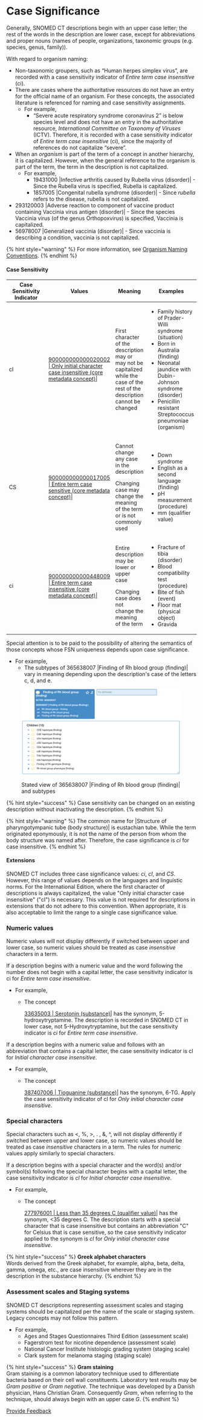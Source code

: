 # Case Significance

Generally, SNOMED CT descriptions begin with an upper case letter; the rest of the words in the description are lower case, except for abbreviations and proper nouns (names of people, organizations, taxonomic groups (e.g. species, genus, family)).

With regard to organism naming:

* Non-taxonomic groupers, such as “Human herpes simplex virus”, are recorded with a case sensitivity indicator of _Entire term case insensitive_ (ci).
* There are cases where the authoritative resources do not have an entry for the official name of an organism. For these concepts, the associated literature is referenced for naming and case sensitivity assignments.
  * For example,
    * “Severe acute respiratory syndrome coronavirus 2” is below species level and does not have an entry in the authoritative resource, _International Committee on Taxonomy of Viruses_ (ICTV). Therefore, it is recorded with a case sensitivity indicator of _Entire term case insensitive_ (ci), since the majority of references do not capitalize “severe”.
* When an _organism_ is part of the term of a concept in another hierarchy, it is capitalized. However, when the general reference to the organism is part of the term, the term in the description is not capitalized.
  * For example,
    * 19431000 |Infective arthritis caused by Rubella virus (disorder)| - Since the Rubella virus is specified, Rubella is capitalized.
    * 1857005 |Congenital rubella syndrome (disorder)| - Since _rubella_ refers to the disease, rubella is not capitalized.
* 293120003 |Adverse reaction to component of vaccine product containing Vaccinia virus antigen (disorder)| - Since the species Vaccinia virus (of the genus Orthopoxvirus) is specified, Vaccinia is capitalized.
* 56978007 |Generalized vaccinia (disorder)| - Since vaccinia is describing a condition, vaccinia is not capitalized.

{% hint style="warning" %}
For more information, see [Organism Naming Conventions](../domain-specific-modeling/organism/organism-naming-conventions.md).
{% endhint %}

#### **Case Sensitivity**

<table><thead><tr><th width="100">Case Sensitivity Indicator</th><th>Values</th><th>Meaning</th><th>Examples</th></tr></thead><tbody><tr><td>cI</td><td><a href="http://snomed.info/id/900000000000020002">900000000000020002 | Only initial character case insensitive (core metadata concept)|</a></td><td>First character of the description may or may not be capitalized while the case of the rest of the description cannot be changed</td><td><ul><li>Family history of Prader-Willi syndrome (situation)</li><li>Born in Australia (finding)</li><li>Neonatal jaundice with Dubin-Johnson syndrome (disorder)</li><li>Penicillin resistant Streptococcus pneumoniae (organism)</li></ul></td></tr><tr><td>CS</td><td><a href="http://snomed.info/id/900000000000017005">900000000000017005 | Entire term case sensitive (core metadata concept)|</a></td><td><p>Cannot change any case in the description</p><p>Changing case may change the meaning of the term or is not commonly used</p></td><td><ul><li>Down syndrome</li><li>English as a second language (finding)</li><li>pH measurement (procedure)</li><li>mm (qualifier value)</li></ul></td></tr><tr><td>ci</td><td><a href="http://snomed.info/id/900000000000448009">900000000000448009 | Entire term case insensitive (core metadata concept)|</a></td><td><p>Entire description may be lower or upper case</p><p>Changing case does not change the meaning of the term</p></td><td><ul><li>Fracture of tibia (disorder)</li><li>Blood compatibility test (procedure)</li><li>Bite of fish (event)</li><li>Floor mat (physical object)</li><li>Gravida</li></ul></td></tr></tbody></table>

Special attention is to be paid to the possibility of altering the semantics of those concepts whose FSN uniqueness depends upon case significance.

* For example,
  * The subtypes of 365638007 |Finding of Rh blood group (finding)| vary in meaning depending upon the description's case of the letters c, d, and e.

<figure><img src="../../../.gitbook/assets/image (5) (1) (1) (1) (1) (1).png" alt=""><figcaption><p>Stated view of 365638007 |Finding of Rh blood group (finding)| and subtypes</p></figcaption></figure>

{% hint style="success" %}
Case sensitivity can be changed on an existing description without inactivating the description.
{% endhint %}

{% hint style="warning" %}
The common name for |Structure of pharyngotympanic tube (body structure)| is eustachian tube. While the term originated eponymously, it is not the name of the person from whom the body structure was named after. Therefore, the case significance is _ci_ for case insensitive.
{% endhint %}

#### Extensions <a href="#extensions" id="extensions"></a>

SNOMED CT includes three case significance values: _ci_, _cI_, and _CS_. However, this range of values depends on the languages and linguistic norms. For the International Edition, where the first character of descriptions is always capitalized, the value "Only initial character case insensitive" ("cI") is necessary. This value is not required for descriptions in extensions that do not adhere to this convention. When appropriate, it is also acceptable to limit the range to a single case significance value.

### Numeric values <a href="#numeric-values" id="numeric-values"></a>

Numeric values will not display differently if switched between upper and lower case, so numeric values should be treated as case _insensitive_ characters in a term.

If a description begins with a numeric value and the word following the number does not begin with a capital letter, the case sensitivity indicator is ci for _Entire term case insensitive_.

* For example,
  *   The concept

      [33635003 | Serotonin (substance)|](http://snomed.info/id/33635003) has the synonym, 5-hydroxytryptamine. The description is recorded in SNOMED CT in lower case, not 5-Hydroxytryptamine, but the case sensitivity indicator is _ci_ for _Entire term case insensitive_.

If a description begins with a numeric value and follows with an abbreviation that contains a capital letter, the case sensitivity indicator is cl for _Initial character case insensitive_.

* For example,
  *   The concept

      [387407006 | Tioguanine (substance)|](http://snomed.info/id/387407006) has the synonym, 6-TG. Apply the case sensitivity indicator of cl for _Only initial character case insensitive_.

### Special characters <a href="#special-characters" id="special-characters"></a>

Special characters such as <, %, >, . , &, ^, will not display differently if switched between upper and lower case, so numeric values should be treated as case _insensitive_ characters in a term. The rules for numeric values apply similarly to special characters.

If a description begins with a special character and the word(s) and/or symbol(s) following the special character begins with a capital letter, the case sensitivity indicator is _cl_ for _Initial character case insensitive_.

* For example,
  *   The concept

      [277976001 | Less than 35 degrees C (qualifier value)|](http://snomed.info/id/277976001) has the synonym, <35 degrees C. The description starts with a special character that is case insensitive but contains an abbreviation "C" for Celsius that is case sensitive, so the case sensitivity indicator applied to the synonym is _cl_ for _Only_ &#x69;_&#x6E;itial character case insensitive_.

{% hint style="success" %}
**Greek alphabet characters**\
Words derived from the Greek alphabet, for example, alpha, beta, delta, gamma, omega, etc., are case insensitive wherever they are in the description in the substance hierarchy.
{% endhint %}

### Assessment scales and Staging systems <a href="#assessment-scales-and-staging-systems" id="assessment-scales-and-staging-systems"></a>

SNOMED CT descriptions representing assessment scales and staging systems should be capitalized per the name of the scale or staging system. Legacy concepts may not follow this pattern.

* For example,
  * Ages and Stages Questionnaires Third Edition (assessment scale)
  * Fagerstrom test for nicotine dependence (assessment scale)
  * National Cancer Institute histologic grading system (staging scale)
  * Clark system for melanoma staging (staging scale)

{% hint style="success" %}
**Gram staining**\
Gram staining is a common laboratory technique used to differentiate bacteria based on their cell wall constituents. Laboratory test results may be _Gram positive_ or _Gram negative_. The technique was developed by a Danish physician, Hans Christian Gram. Consequently _Gram_, when referring to the technique, should always begin with an upper case _G_.
{% endhint %}






<a href="https://docs.google.com/forms/d/e/1FAIpQLScTmbZIf0UEQwYDkY27EEWBkaiYkHSbR0_9DmFrMLXoQLyL7Q/viewform?usp=pp_url&entry.1767247133=SCT+Editorial+Guide&entry.670899847=Case%20Significance" class="button primary">Provide Feedback</a>
